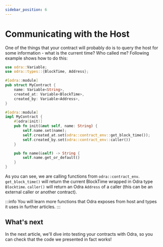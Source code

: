 ```yaml
---
sidebar_position: 6
---
```


# Communicating with the Host

One of the things that your contract will probably do is to query the host for some information - 
what is the current time? Who called me? Following example shows how to do this:

```rust title="examples/src/docs/host.rs"
use odra::Variable;
use odra::types::{BlockTime, Address};

#[odra::module]
pub struct MyContract {
    name: Variable<String>,
    created_at: Variable<BlockTime>,
    created_by: Variable<Address>,
}

#[odra::module]
impl MyContract {
    #[odra(init)]
    pub fn init(&mut self, name: String) {
        self.name.set(name);
        self.created_at.set(odra::contract_env::get_block_time());
        self.created_by.set(odra::contract_env::caller())
    }

    pub fn name(&self) -> String {
        self.name.get_or_default()
    }
}
```

As you can see, we are calling functions from `odra::contract_env`. `get_block_time()` will return
the current BlockTime wrapped in Odra type `Blocktime`. `caller()` will return an Odra `Address` of
a caller (this can be an external caller or another contract).

:::info
You will learn more functions that Odra exposes from host and types it uses in further articles.
:::

## What's next
In the next article, we'll dive into testing your contracts with Odra, so you can check that the code
we presented in fact works!